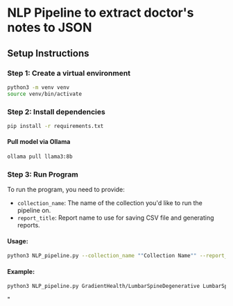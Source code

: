 # NLP Pipeline to extract doctor's notes to JSON

## Setup Instructions
### Step 1: Create a virtual environment

```bash
python3 -m venv venv
source venv/bin/activate
```
### Step 2: Install dependencies
```bash
pip install -r requirements.txt
```
#### Pull model via Ollama
```bash
ollama pull llama3:8b
```
### Step 3: Run Program
To run the program, you need to provide:
- `collection_name`: The name of the collection you'd like to run the pipeline on.
- `report_title`: Report name to use for saving CSV file and generating reports.

#### Usage:
``` bash 
python3 NLP_pipeline.py --collection_name ""Collection Name"" --report_name ""Report Name""
```

#### Example:
``` bash 
python3 NLP_pipeline.py GradientHealth/LumbarSpineDegenerative LumbarSpineDegenerative
```
"

